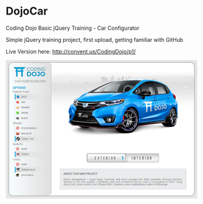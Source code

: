 # DojoCar
Coding Dojo Basic jQuery Training - Car Configurator

Simple jQuery training project, first upload, getting familiar with GitHub

Live Version here: http://convent.us/CodingDojo/p1/

<img src="https://github.com/gjvah/DojoCar/blob/master/preview.jpg?raw=true">
